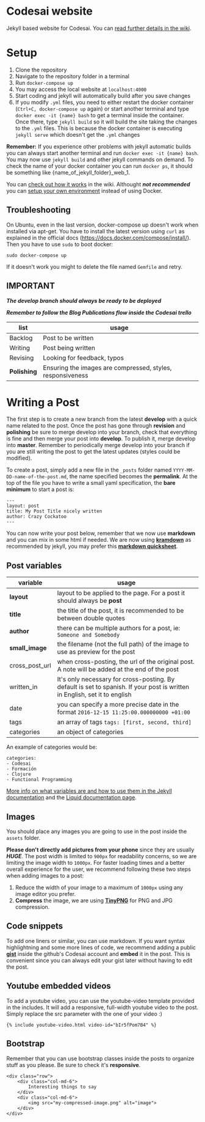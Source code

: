 # Codesai website

Jekyll based website for Codesai. You can [read further details in the wiki](https://bitbucket.org/codesai/codesaiweb/wiki/Home).


# Setup

1. Clone the repository
2. Navigate to the repository folder in a terminal
3. Run `docker-compose up`
4. You may access the local website at `localhost:4000`
5. Start coding and jekyll will automatically build after you save changes
6. If you modify `.yml` files, you need to either restart the docker container (`Ctrl+C, docker-compose up` again) or start another terminal and type `docker exec -it {name} bash` to get a terminal inside the container. Once there, type `jekyll build` so it will build the site taking the changes to the `.yml` files. This is because the docker container is executing `jekyll serve` which doesn't get the `.yml` changes

**Remember:** If you experience other problems with jekyll automatic builds you can always start another terminal and run `docker exec -it {name} bash`. You may now use `jekyll build` and other jekyll commands on demand.
To check the name of your docker container you can run `docker ps`, it should be something like {name_of_jekyll_folder}_web_1.

You can [check out how it works](https://bitbucket.org/codesai/codesaiweb/wiki/Home#markdown-header-docker-details) in the wiki.
Althought ***not recommended*** you can [setup your own environment](https://bitbucket.org/codesai/codesaiweb/wiki/Home#markdown-header-setup-in-your-own-environment) instead of using Docker.

## Troubleshooting

On Ubuntu, even in the last version, docker-compose up doesn't work when installed via apt-get. 
You have to install the latest version using `curl` as explained in the official docs (https://docs.docker.com/compose/install/).
Then you have to use `sudo` to boot docker:

    sudo docker-compose up
    
If it doesn't work you might to delete the file named `Gemfile` and retry.


## IMPORTANT

***The develop branch should always be ready to be deployed***

***Remember to follow the Blog Publications flow inside the Codesai trello***

| list          | usage         |
|---------------|---------------|
| Backlog       | Post to be written |
| Writing       | Post being written |
| Revising      | Looking for feedback, typos |
| **Polishing** | Ensuring the images are compressed, styles, responsiveness |


# Writing a Post

The first step is to create a new branch from the latest **develop** with a quick name related to the post. Once the post has gone through **revision** and **polishing** be sure to merge develop into your branch, check that everything is fine and then merge your post into **develop**. To publish it, merge develop into **master**. Remember to periodically merge develop into your branch if you are still writing the post to get the latest updates (styles could be modified).

To create a post, simply add a new file in the `_posts` folder named `YYYY-MM-DD-name-of-the-post.md`, the name specified becomes the **permalink**. At the top of the file you have to write a small yaml specification, the **bare minimum** to start a post is:
```
---
layout: post
title: My Post Title nicely written
author: Crazy Cockatoo
---
```
You can now write your post below, remember that we now use **markdown** and you can mix in some html if needed. We are now using [**kramdown**](https://kramdown.gettalong.org/quickref.html) as recommended by jekyll, you may prefer this [**markdown quicksheet**](https://github.com/adam-p/markdown-here/wiki/Markdown-Cheatsheet).


## Post variables

| variable | usage |
|----------|-------|
| **layout** | layout to be applied to the page. For a post it should always be **post** |
| **title**  | the title of the post, it is recommended to be between double quotes |
| **author** | there can be multiple authors for a post, ie: `Someone and Somebody` |
| **small_image** | the filename (not the full path) of the image to use as preview for the post |
| cross_post_url | when cross-posting, the url of the original post. A note will be added at the end of the post |
| written_in | It's only necessary for cross-posting. By default is set to spanish. If your post is written in English, set it to english |
| date | you can specify a more precise date in the format `2016-12-15 11:25:00.000000000 +01:00` |
| tags | an array of tags `tags: [first, second, third]` |
| categories | an object of categories |

An example of categories would be:
```
categories:
- Codesai
- Formación
- Clojure
- Functional Programming
```

[More info on what variables are and how to use them in the Jekyll documentation](https://jekyllrb.com/docs/variables/) and the [Liquid documentation page](http://shopify.github.io/liquid/basics/introduction/).


## Images

You should place any images you are going to use in the post inside the `assets` folder.

**Please don't directly add pictures from your phone** since they are usually ***HUGE***. The post width is limited to `900px` for readability concerns, so we are limiting the image width to `1000px`. For faster loading times and a better overall experience for the user, we recommend following these two steps when adding images to a post:

1. Reduce the width of your image to a maximum of `1000px` using any image editor you prefer.
2. **Compress** the image, we are using [**TinyPNG**](https://tinypng.com/) for PNG and JPG compression.


## Code snippets

To add one liners or similar, you can use markdown. If you want syntax highlightning and some more lines of code, we recommend adding a public [**gist**](https://gist.github.com/) inside the github's Codesai account and **embed** it in the post.
This is convenient since you can always edit your gist later without having to edit the post.


## Youtube embedded videos

To add a youtube video, you can use the youtube-video template provided in the includes. It will add a responsive, full-width youtube video to the post. Simply replace the src parameter with the one of your video :)

```
{% include youtube-video.html video-id="bIr5fPom7B4" %}
```


## Bootstrap

Remember that you can use bootstrap classes inside the posts to organize stuff as you please. Be sure to check it's **responsive**.

```
<div class="row">
    <div class="col-md-6">
        Interesting things to say
    </div>
    <div class="col-md-6">
        <img src="my-compressed-image.png" alt="image">
    </div>
</div>
```

